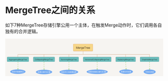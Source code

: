 # MergeTree之间的关系

如下7种MergeTree存储引擎公用一个主体，在触发Merge动作时，它们调用各自独有的合并逻辑。

![MergeTree关系](./imgs/mergetree_1.png)